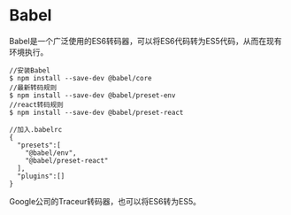 # Babel  
Babel是一个广泛使用的ES6转码器，可以将ES6代码转为ES5代码，从而在现有环境执行。  
```
//安装Babel  
$ npm install --save-dev @babel/core
//最新转码规则
$ npm install --save-dev @babel/preset-env
//react转码规则
$ npm install --save-dev @babel/preset-react 

//加入.babelrc
{
  "presets":[
    "@babel/env",
    "@babel/preset-react"
  ],
  "plugins":[]
}
```
Google公司的Traceur转码器，也可以将ES6转为ES5。  
